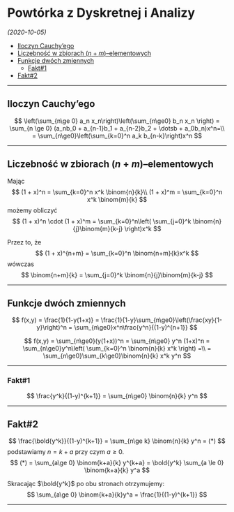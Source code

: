 # Powtórka z Dyskretnej i Analizy

*(2020-10-05)*

- [Iloczyn Cauchy’ego](#iloczyn-cauchyego)
- [Liczebność w zbiorach $(n+m)$–elementowych](#liczebność-w-zbiorach-nmelementowych)
- [Funkcje dwóch zmiennych](#funkcje-dwóch-zmiennych)
    - [Fakt#1](#fakt1)
- [Fakt#2](#fakt2)

---

## Iloczyn Cauchy’ego

$$
\left(\sum_{n\ge 0} a_n x_n\right)\left(\sum_{n\ge0} b_n x_n \right) = \sum_{n \ge 0} (a_nb_0 + a_{n-1}b_1 + a_{n-2}b_2 + \dotsb + a_0b_n)x^n=\\
= \sum_{n\ge0}\left(\sum_{k=0}^n a_k b_{n-k}\right)x^n
$$

---

## Liczebność w zbiorach $(n+m)$–elementowych

Mając
$$
(1 + x)^n = \sum_{k=0}^n x^k \binom{n}{k}\\
(1 + x)^m = \sum_{k=0}^n x^k \binom{m}{k}
$$
możemy obliczyć
$$
(1 + x)^n \cdot (1 + x)^m = \sum_{k=0}^n\left( \sum_{j=0}^k \binom{n}{j}\binom{m}{k-j} \right)x^k
$$

Przez to, że
$$
(1 + x)^{n+m} = \sum_{k=0}^n \binom{n+m}{k}x^k
$$
wówczas
$$
\binom{n+m}{k} = \sum_{j=0}^k \binom{n}{j}\binom{m}{k-j}
$$

---

## Funkcje dwóch zmiennych

$$
f(x,y) = \frac{1}{1-y(1+x)} = \frac{1}{1-y}\sum_{n\ge0}\left(\frac{xy}{1-y}\right)^n = \sum_{n\ge0}x^n\frac{y^n}{(1-y)^{n+1}}
$$

$$
f(x,y) = \sum_{n\ge0}(y(1+x))^n = \sum_{n\ge0} y^n (1+x)^n = \sum_{n\ge0}y^n\left( \sum_{k=0}^n \binom{n}{k} x^k \right) =\\
= \sum_{n\ge0}\sum_{k\ge0}\binom{n}{k} x^k y^n
$$

---

### Fakt#1

$$
\frac{y^k}{(1-y)^{k+1}} = \sum_{n\ge0} \binom{n}{k} y^n
$$

---

## Fakt#2

$$
\frac{\bold{y^k}}{(1-y)^{k+1}} = \sum_{n\ge k} \binom{n}{k} y^n = (*)
$$
podstawiamy $n = k+a$ przy czym $a \ge 0$.
$$
(*) = \sum_{a\ge 0} \binom{k+a}{k} y^{k+a} = \bold{y^k} \sum_{a \le 0} \binom{k+a}{k} y^a
$$

Skracając $\bold{y^k}$ po obu stronach otrzymujemy:
$$
\sum_{a\ge 0} \binom{k+a}{k}y^a = \frac{1}{(1-y)^{k+1}}
$$

---
